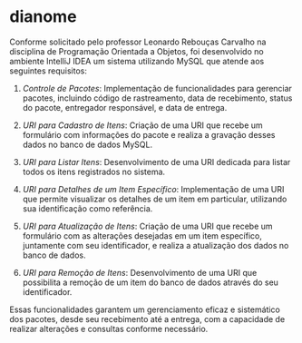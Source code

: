 # dianome
Conforme solicitado pelo professor Leonardo Rebouças Carvalho na disciplina de Programação Orientada a Objetos, foi desenvolvido no ambiente IntelliJ IDEA um sistema utilizando MySQL que atende aos seguintes requisitos:

1. *Controle de Pacotes*: Implementação de funcionalidades para gerenciar pacotes, incluindo código de rastreamento, data de recebimento, status do pacote, entregador responsável, e data de entrega. 

2. *URI para Cadastro de Itens*: Criação de uma URI que recebe um formulário com informações do pacote e realiza a gravação desses dados no banco de dados MySQL.

3. *URI para Listar Itens*: Desenvolvimento de uma URI dedicada para listar todos os itens registrados no sistema.

4. *URI para Detalhes de um Item Específico*: Implementação de uma URI que permite visualizar os detalhes de um item em particular, utilizando sua identificação como referência.

5. *URI para Atualização de Itens*: Criação de uma URI que recebe um formulário com as alterações desejadas em um item específico, juntamente com seu identificador, e realiza a atualização dos dados no banco de dados.

6. *URI para Remoção de Itens*: Desenvolvimento de uma URI que possibilita a remoção de um item do banco de dados através do seu identificador.

Essas funcionalidades garantem um gerenciamento eficaz e sistemático dos pacotes, desde seu recebimento até a entrega, com a capacidade de realizar alterações e consultas conforme necessário.
